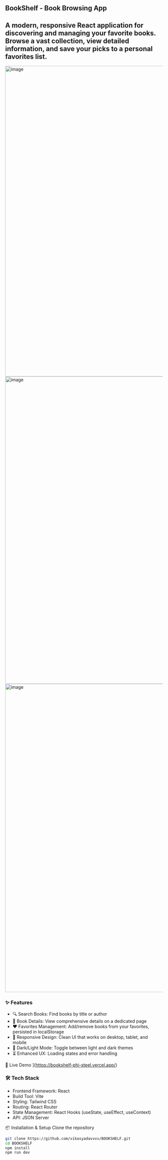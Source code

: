 ## BookShelf - Book Browsing App
## A modern, responsive React application for discovering and managing your favorite books. Browse a vast collection, view detailed information, and save your picks to a personal favorites list.

<img width="1841" height="992" alt="image" src="https://github.com/user-attachments/assets/5b5f8a82-be30-4211-900a-71d3bec2613e" />


<img width="552" height="982" alt="image" src="https://github.com/user-attachments/assets/a98e8816-e509-4366-acb3-8447cf2c0dec" />


<img width="1877" height="985" alt="image" src="https://github.com/user-attachments/assets/80a5aaef-b8f4-4126-9f51-5a49949be3ad" />

### ✨ Features
- 🔍 Search Books: Find books by title or author
- 📖 Book Details: View comprehensive details on a dedicated page
- ❤️ Favorites Management: Add/remove books from your favorites, persisted in localStorage
- 🎨 Responsive Design: Clean UI that works on desktop, tablet, and mobile
- 🌙 Dark/Light Mode: Toggle between light and dark themes
- ⏳ Enhanced UX: Loading states and error handling

🚀 Live Demo
](https://bookshelf-phi-steel.vercel.app/)

### 🛠️ Tech Stack
- Frontend Framework: React
- Build Tool: Vite
- Styling: Tailwind CSS
- Routing: React Router
- State Management: React Hooks (useState, useEffect, useContext)
- API: JSON Server

📦 Installation & Setup
Clone the repository
``` bash
git clone https://github.com/vikasyadavvvv/BOOKSHELF.git
cd BOOKSHELF
npm install
npm run dev
```
